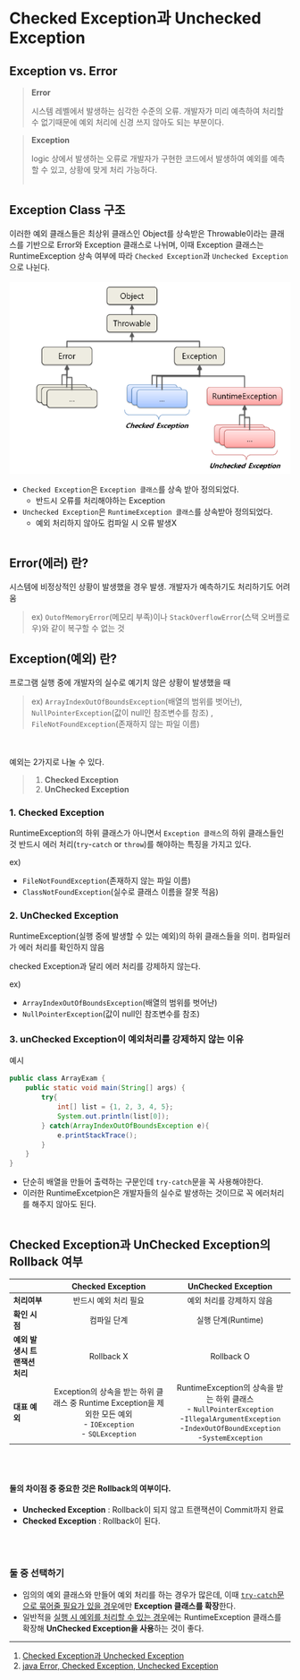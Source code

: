 # Checked Exception과 Unchecked Exception

## Exception vs. Error
> **Error**
> 
> 시스템 레벨에서 발생하는 심각한 수준의 오류. 개발자가 미리 예측하여 처리할 수 없기때문에 예외 처리에 신경 쓰지 않아도 되는 부분이다.

> **Exception**
>
> logic 상에서 발생하는 오류로 개발자가 구현한 코드에서 발생하여 예외를 예측할 수 있고, 상황에 맞게 처리 가능하다.
<br></br>

## Exception Class 구조

이러한 예외 클래스들은 최상위 클래스인 Object를 상속받은 Throwable이라는 클래스를 기반으로 Error와 Exception 클래스로 나뉘며,
이때 Exception 클래스는 RuntimeException 상속 여부에 따라 ```Checked Exception```과 ```Unchecked Exception```으로 나뉜다.
<br></br>
![img.png](img.png)

- ```Checked Exception```은 ```Exception 클래스```를 상속 받아 정의되었다.
  - 반드시 오류를 처리해야하는 Exception
- ```Unchecked Exception```은 ```RuntimeException 클래스```를 상속받아 정의되었다.
    - 예외 처리하지 않아도 컴파일 시 오류 발생X
<br></br>
## Error(에러) 란?
시스템에 비정상적인 상황이 발생했을 경우 발생. 개발자가 예측하기도 처리하기도 어려움

> ex) ```OutofMemoryError```(메모리 부족)이나 ```StackOverflowError```(스택 오버플로우)와 같이 복구할 수 없는 것

## Exception(예외) 란?
프로그램 실행 중에 개발자의 실수로 예기치 않은 상황이 발생했을 때

> ex) ```ArrayIndexOutOfBoundsException```(배열의 범위를 벗어난), ```NullPointerException```(값이 null인 참조변수를 참조)
> , ```FileNotFoundException```(존재하지 않는 파일 이름)
> 
<br></br>
예외는 2가지로 나눌 수 있다.
> 1. **Checked Exception**
> 2. **UnChecked Exception**


### 1. Checked Exception
RuntimeException의 하위 클래스가 아니면서 ```Exception 클래스```의 하위 클래스들인 것
반드시 에러 처리(`try`-`catch` or `throw`)를 해야하는 특징을 가지고 있다.

ex) 
- ```FileNotFoundException```(존재하지 않는 파일 이름)
- ```ClassNotFoundException```(실수로 클래스 이름을 잘못 적음)

### 2. UnChecked Exception
RuntimeException(실행 중에 발생할 수 있는 예외)의 하위 클래스들을 의미.
컴파일러가 에러 처리를 확인하지 않음

checked Exception과 달리 에러 처리를 강제하지 않는다.

ex)
- ```ArrayIndexOutOfBoundsException```(배열의 범위를 벗어난)
- ```NullPointerException```(값이 null인 참조변수를 참조)


### 3. unChecked Exception이 예외처리를 강제하지 않는 이유
예시 

```java
public class ArrayExam {
    public static void main(String[] args) {
        try{
            int[] list = {1, 2, 3, 4, 5};
            System.out.println(list[0]);
        } catch(ArrayIndexOutOfBoundsException e){
            e.printStackTrace();
        }
    }
}
```

- 단순히 배열을 만들어 출력하는 구문인데 ```try-catch```문을 꼭 사용해야한다.
- 이러한 RuntimeExcetpion은 개발자들의 실수로 발생하는 것이므로 꼭 에러처리를 해주지 않아도 된다.
<br></br>

## Checked Exception과 UnChecked Exception의 Rollback 여부

|                    |                                        Checked  Exception                                        |                                                              UnChecked Exception                                                               |
|:-------------------|:------------------------------------------------------------------------------------------------:|:----------------------------------------------------------------------------------------------------------------------------------------------:|
| **처리여부**           |                                           반드시 예외 처리 필요                                           |                                                                 예외 처리를 강제하지 않음                                                                 |
| **확인 시점**          |                                              컴파일 단계                                              |                                                                 실행 단계(Runtime)                                                                 |
| **예외 발생시 트랜잭션 처리** |                                            Rollback X                                            |                                                                   Rollback O                                                                   |
| **대표 예외**        |  Exception의 상속을 받는 하위 클래스 중 Runtime Exception을 제외한 모든 예외<br/> - `IOException`<br/> - `SQLException`  |  RuntimeException의 상속을 받는 하위 클래스<br/> - `NullPointerException`<br/>-`IllegalArgumentException`<br/>-`IndexOutOfBoundException`<br/>-`SystemException`  |

<br></br>

#### 둘의 차이점 중 중요한 것은 **Rollback의 여부**이다.
- **Unchecked Exception** : Rollback이 되지 않고 트랜잭션이 Commit까지 완료
- **Checked Exception** : Rollback이 된다.

<br></br>
### 둘 중 선택하기
- 임의의 예외 클래스와 만들어 예외 처리를 하는 경우가 많은데, 이때 <U>```try-catch```문으로 묶어줄 필요가 있을 경우</U>에만 **Exception 클래스를 확장**한다.
- 일반적을 <U>실행 시 예외를 처리할 수 있는 경우</U>에는 RuntimeException 클래스를 확장해 **UnChecked Exception을 사용**하는 것이 좋다.


---
1. [Checked Exception과 Unchecked Exception](https://steady-coding.tistory.com/583)
2. [java Error, Checked Exception, Unchecked Exception](https://programmer93.tistory.com/71)

